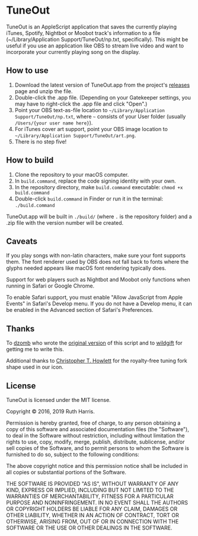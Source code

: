 # TuneOut

TuneOut is an AppleScript application that saves the currently playing iTunes, Spotify, Nightbot or Moobot track's information to a file (~/Library/Application Support/TuneOut/np.txt, specifically). This might be useful if you use an application like OBS to stream live video and want to incorporate your currently playing song on the display.

## How to use

1. Download the latest version of TuneOut.app from the project's [releases](http://github.com/wonaldson/tuneout/releases) page and unzip the file.
2. Double-click the .app file. (Depending on your Gatekeeper settings, you may have to right-click the .app file and click "Open".)
3. Point your OBS text-as-file location to `~/Library/Application Support/TuneOut/np.txt`, where `~` consists of your User folder (usually `/Users/{your user name here}`).
4. For iTunes cover art support, point your OBS image location to `~/Library/Application Support/TuneOut/art.png`.
5. There is no step five!

## How to build

1. Clone the repository to your macOS computer.
2. In `build.command`, replace the code signing identity with your own.
3. In the repository directory, make `build.command` executable: `chmod +x build.command`
4. Double-click `build.command` in Finder or run it in the terminal: `./build.command`

TuneOut.app will be built in `./build/` (where `.` is the repository folder) and a .zip file with the version number will be created.

## Caveats

If you play songs with non-latin characters, make sure your font supports them. The font renderer used by OBS does not fall back to fonts where the glyphs needed appears like macOS font rendering typically does.

Support for web players such as Nightbot and Moobot only functions when running in Safari or Google Chrome.

To enable Safari support, you must enable "Allow JavaScript from Apple Events" in Safari's Develop menu. If you do not have a Develop menu, it can be enabled in the Advanced section of Safari's Preferences.

## Thanks

To [dzomb](https://github.com/dzomb) who wrote the [original version](https://github.com/dzomb/tuneout) of this script and to [wildgift](http://twitch.tv/wildgifticus) for getting me to write this.

Additional thanks to [Christopher T. Howlett](http://howlettstudios.com) for the royalty-free tuning fork shape used in our icon.

## License

TuneOut is licensed under the MIT license.

Copyright © 2016, 2019 Ruth Harris.

Permission is hereby granted, free of charge, to any person obtaining a copy
of this software and associated documentation files (the "Software"), to deal
in the Software without restriction, including without limitation the rights
to use, copy, modify, merge, publish, distribute, sublicense, and/or sell
copies of the Software, and to permit persons to whom the Software is
furnished to do so, subject to the following conditions:

The above copyright notice and this permission notice shall be included in all
copies or substantial portions of the Software.

THE SOFTWARE IS PROVIDED "AS IS", WITHOUT WARRANTY OF ANY KIND, EXPRESS OR
IMPLIED, INCLUDING BUT NOT LIMITED TO THE WARRANTIES OF MERCHANTABILITY,
FITNESS FOR A PARTICULAR PURPOSE AND NONINFRINGEMENT. IN NO EVENT SHALL THE
AUTHORS OR COPYRIGHT HOLDERS BE LIABLE FOR ANY CLAIM, DAMAGES OR OTHER
LIABILITY, WHETHER IN AN ACTION OF CONTRACT, TORT OR OTHERWISE, ARISING FROM,
OUT OF OR IN CONNECTION WITH THE SOFTWARE OR THE USE OR OTHER DEALINGS IN THE
SOFTWARE.
